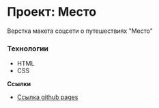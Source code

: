 # Проект: Место

Верстка макета соцсети о путешествиях "Место"

### Технологии

- HTML
- CSS

**Ссылки**

- [Ссылка github pages](https://ddrigota.github.io/)
